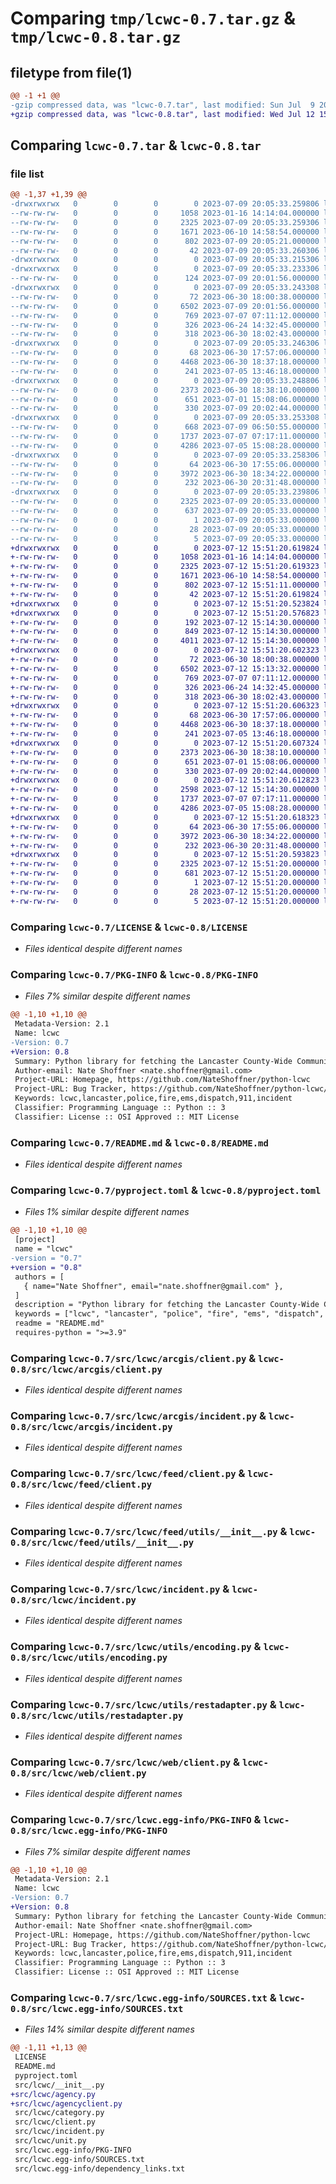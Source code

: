 # Comparing `tmp/lcwc-0.7.tar.gz` & `tmp/lcwc-0.8.tar.gz`

## filetype from file(1)

```diff
@@ -1 +1 @@
-gzip compressed data, was "lcwc-0.7.tar", last modified: Sun Jul  9 20:05:33 2023, max compression
+gzip compressed data, was "lcwc-0.8.tar", last modified: Wed Jul 12 15:51:20 2023, max compression
```

## Comparing `lcwc-0.7.tar` & `lcwc-0.8.tar`

### file list

```diff
@@ -1,37 +1,39 @@
-drwxrwxrwx   0        0        0        0 2023-07-09 20:05:33.259806 lcwc-0.7/
--rw-rw-rw-   0        0        0     1058 2023-01-16 14:14:04.000000 lcwc-0.7/LICENSE
--rw-rw-rw-   0        0        0     2325 2023-07-09 20:05:33.259306 lcwc-0.7/PKG-INFO
--rw-rw-rw-   0        0        0     1671 2023-06-10 14:58:54.000000 lcwc-0.7/README.md
--rw-rw-rw-   0        0        0      802 2023-07-09 20:05:21.000000 lcwc-0.7/pyproject.toml
--rw-rw-rw-   0        0        0       42 2023-07-09 20:05:33.260306 lcwc-0.7/setup.cfg
-drwxrwxrwx   0        0        0        0 2023-07-09 20:05:33.215306 lcwc-0.7/src/
-drwxrwxrwx   0        0        0        0 2023-07-09 20:05:33.233306 lcwc-0.7/src/lcwc/
--rw-rw-rw-   0        0        0      124 2023-07-09 20:01:56.000000 lcwc-0.7/src/lcwc/__init__.py
-drwxrwxrwx   0        0        0        0 2023-07-09 20:05:33.243308 lcwc-0.7/src/lcwc/arcgis/
--rw-rw-rw-   0        0        0       72 2023-06-30 18:00:38.000000 lcwc-0.7/src/lcwc/arcgis/__init__.py
--rw-rw-rw-   0        0        0     6502 2023-07-09 20:01:56.000000 lcwc-0.7/src/lcwc/arcgis/client.py
--rw-rw-rw-   0        0        0      769 2023-07-07 07:11:12.000000 lcwc-0.7/src/lcwc/arcgis/incident.py
--rw-rw-rw-   0        0        0      326 2023-06-24 14:32:45.000000 lcwc-0.7/src/lcwc/category.py
--rw-rw-rw-   0        0        0      318 2023-06-30 18:02:43.000000 lcwc-0.7/src/lcwc/client.py
-drwxrwxrwx   0        0        0        0 2023-07-09 20:05:33.246306 lcwc-0.7/src/lcwc/feed/
--rw-rw-rw-   0        0        0       68 2023-06-30 17:57:06.000000 lcwc-0.7/src/lcwc/feed/__init__.py
--rw-rw-rw-   0        0        0     4468 2023-06-30 18:37:18.000000 lcwc-0.7/src/lcwc/feed/client.py
--rw-rw-rw-   0        0        0      241 2023-07-05 13:46:18.000000 lcwc-0.7/src/lcwc/feed/incident.py
-drwxrwxrwx   0        0        0        0 2023-07-09 20:05:33.248806 lcwc-0.7/src/lcwc/feed/utils/
--rw-rw-rw-   0        0        0     2373 2023-06-30 18:38:10.000000 lcwc-0.7/src/lcwc/feed/utils/__init__.py
--rw-rw-rw-   0        0        0      651 2023-07-01 15:08:06.000000 lcwc-0.7/src/lcwc/incident.py
--rw-rw-rw-   0        0        0      330 2023-07-09 20:02:44.000000 lcwc-0.7/src/lcwc/unit.py
-drwxrwxrwx   0        0        0        0 2023-07-09 20:05:33.253308 lcwc-0.7/src/lcwc/utils/
--rw-rw-rw-   0        0        0      668 2023-07-09 06:50:55.000000 lcwc-0.7/src/lcwc/utils/__init__.py
--rw-rw-rw-   0        0        0     1737 2023-07-07 07:17:11.000000 lcwc-0.7/src/lcwc/utils/encoding.py
--rw-rw-rw-   0        0        0     4286 2023-07-05 15:08:28.000000 lcwc-0.7/src/lcwc/utils/restadapter.py
-drwxrwxrwx   0        0        0        0 2023-07-09 20:05:33.258306 lcwc-0.7/src/lcwc/web/
--rw-rw-rw-   0        0        0       64 2023-06-30 17:55:06.000000 lcwc-0.7/src/lcwc/web/__init__.py
--rw-rw-rw-   0        0        0     3972 2023-06-30 18:34:22.000000 lcwc-0.7/src/lcwc/web/client.py
--rw-rw-rw-   0        0        0      232 2023-06-30 20:31:48.000000 lcwc-0.7/src/lcwc/web/incident.py
-drwxrwxrwx   0        0        0        0 2023-07-09 20:05:33.239806 lcwc-0.7/src/lcwc.egg-info/
--rw-rw-rw-   0        0        0     2325 2023-07-09 20:05:33.000000 lcwc-0.7/src/lcwc.egg-info/PKG-INFO
--rw-rw-rw-   0        0        0      637 2023-07-09 20:05:33.000000 lcwc-0.7/src/lcwc.egg-info/SOURCES.txt
--rw-rw-rw-   0        0        0        1 2023-07-09 20:05:33.000000 lcwc-0.7/src/lcwc.egg-info/dependency_links.txt
--rw-rw-rw-   0        0        0       28 2023-07-09 20:05:33.000000 lcwc-0.7/src/lcwc.egg-info/requires.txt
--rw-rw-rw-   0        0        0        5 2023-07-09 20:05:33.000000 lcwc-0.7/src/lcwc.egg-info/top_level.txt
+drwxrwxrwx   0        0        0        0 2023-07-12 15:51:20.619824 lcwc-0.8/
+-rw-rw-rw-   0        0        0     1058 2023-01-16 14:14:04.000000 lcwc-0.8/LICENSE
+-rw-rw-rw-   0        0        0     2325 2023-07-12 15:51:20.619323 lcwc-0.8/PKG-INFO
+-rw-rw-rw-   0        0        0     1671 2023-06-10 14:58:54.000000 lcwc-0.8/README.md
+-rw-rw-rw-   0        0        0      802 2023-07-12 15:51:11.000000 lcwc-0.8/pyproject.toml
+-rw-rw-rw-   0        0        0       42 2023-07-12 15:51:20.619824 lcwc-0.8/setup.cfg
+drwxrwxrwx   0        0        0        0 2023-07-12 15:51:20.523824 lcwc-0.8/src/
+drwxrwxrwx   0        0        0        0 2023-07-12 15:51:20.576823 lcwc-0.8/src/lcwc/
+-rw-rw-rw-   0        0        0      192 2023-07-12 15:14:30.000000 lcwc-0.8/src/lcwc/__init__.py
+-rw-rw-rw-   0        0        0      849 2023-07-12 15:14:30.000000 lcwc-0.8/src/lcwc/agency.py
+-rw-rw-rw-   0        0        0     4011 2023-07-12 15:14:30.000000 lcwc-0.8/src/lcwc/agencyclient.py
+drwxrwxrwx   0        0        0        0 2023-07-12 15:51:20.602323 lcwc-0.8/src/lcwc/arcgis/
+-rw-rw-rw-   0        0        0       72 2023-06-30 18:00:38.000000 lcwc-0.8/src/lcwc/arcgis/__init__.py
+-rw-rw-rw-   0        0        0     6502 2023-07-12 15:13:32.000000 lcwc-0.8/src/lcwc/arcgis/client.py
+-rw-rw-rw-   0        0        0      769 2023-07-07 07:11:12.000000 lcwc-0.8/src/lcwc/arcgis/incident.py
+-rw-rw-rw-   0        0        0      326 2023-06-24 14:32:45.000000 lcwc-0.8/src/lcwc/category.py
+-rw-rw-rw-   0        0        0      318 2023-06-30 18:02:43.000000 lcwc-0.8/src/lcwc/client.py
+drwxrwxrwx   0        0        0        0 2023-07-12 15:51:20.606323 lcwc-0.8/src/lcwc/feed/
+-rw-rw-rw-   0        0        0       68 2023-06-30 17:57:06.000000 lcwc-0.8/src/lcwc/feed/__init__.py
+-rw-rw-rw-   0        0        0     4468 2023-06-30 18:37:18.000000 lcwc-0.8/src/lcwc/feed/client.py
+-rw-rw-rw-   0        0        0      241 2023-07-05 13:46:18.000000 lcwc-0.8/src/lcwc/feed/incident.py
+drwxrwxrwx   0        0        0        0 2023-07-12 15:51:20.607324 lcwc-0.8/src/lcwc/feed/utils/
+-rw-rw-rw-   0        0        0     2373 2023-06-30 18:38:10.000000 lcwc-0.8/src/lcwc/feed/utils/__init__.py
+-rw-rw-rw-   0        0        0      651 2023-07-01 15:08:06.000000 lcwc-0.8/src/lcwc/incident.py
+-rw-rw-rw-   0        0        0      330 2023-07-09 20:02:44.000000 lcwc-0.8/src/lcwc/unit.py
+drwxrwxrwx   0        0        0        0 2023-07-12 15:51:20.612823 lcwc-0.8/src/lcwc/utils/
+-rw-rw-rw-   0        0        0     2598 2023-07-12 15:14:30.000000 lcwc-0.8/src/lcwc/utils/__init__.py
+-rw-rw-rw-   0        0        0     1737 2023-07-07 07:17:11.000000 lcwc-0.8/src/lcwc/utils/encoding.py
+-rw-rw-rw-   0        0        0     4286 2023-07-05 15:08:28.000000 lcwc-0.8/src/lcwc/utils/restadapter.py
+drwxrwxrwx   0        0        0        0 2023-07-12 15:51:20.618323 lcwc-0.8/src/lcwc/web/
+-rw-rw-rw-   0        0        0       64 2023-06-30 17:55:06.000000 lcwc-0.8/src/lcwc/web/__init__.py
+-rw-rw-rw-   0        0        0     3972 2023-06-30 18:34:22.000000 lcwc-0.8/src/lcwc/web/client.py
+-rw-rw-rw-   0        0        0      232 2023-06-30 20:31:48.000000 lcwc-0.8/src/lcwc/web/incident.py
+drwxrwxrwx   0        0        0        0 2023-07-12 15:51:20.593823 lcwc-0.8/src/lcwc.egg-info/
+-rw-rw-rw-   0        0        0     2325 2023-07-12 15:51:20.000000 lcwc-0.8/src/lcwc.egg-info/PKG-INFO
+-rw-rw-rw-   0        0        0      681 2023-07-12 15:51:20.000000 lcwc-0.8/src/lcwc.egg-info/SOURCES.txt
+-rw-rw-rw-   0        0        0        1 2023-07-12 15:51:20.000000 lcwc-0.8/src/lcwc.egg-info/dependency_links.txt
+-rw-rw-rw-   0        0        0       28 2023-07-12 15:51:20.000000 lcwc-0.8/src/lcwc.egg-info/requires.txt
+-rw-rw-rw-   0        0        0        5 2023-07-12 15:51:20.000000 lcwc-0.8/src/lcwc.egg-info/top_level.txt
```

### Comparing `lcwc-0.7/LICENSE` & `lcwc-0.8/LICENSE`

 * *Files identical despite different names*

### Comparing `lcwc-0.7/PKG-INFO` & `lcwc-0.8/PKG-INFO`

 * *Files 7% similar despite different names*

```diff
@@ -1,10 +1,10 @@
 Metadata-Version: 2.1
 Name: lcwc
-Version: 0.7
+Version: 0.8
 Summary: Python library for fetching the Lancaster County-Wide Communications live incident list.
 Author-email: Nate Shoffner <nate.shoffner@gmail.com>
 Project-URL: Homepage, https://github.com/NateShoffner/python-lcwc
 Project-URL: Bug Tracker, https://github.com/NateShoffner/python-lcwc/issues
 Keywords: lcwc,lancaster,police,fire,ems,dispatch,911,incident
 Classifier: Programming Language :: Python :: 3
 Classifier: License :: OSI Approved :: MIT License
```

### Comparing `lcwc-0.7/README.md` & `lcwc-0.8/README.md`

 * *Files identical despite different names*

### Comparing `lcwc-0.7/pyproject.toml` & `lcwc-0.8/pyproject.toml`

 * *Files 1% similar despite different names*

```diff
@@ -1,10 +1,10 @@
 [project]
 name = "lcwc"
-version = "0.7"
+version = "0.8"
 authors = [
   { name="Nate Shoffner", email="nate.shoffner@gmail.com" },
 ]
 description = "Python library for fetching the Lancaster County-Wide Communications live incident list."
 keywords = ["lcwc", "lancaster", "police", "fire", "ems", "dispatch", "911", "incident"]
 readme = "README.md"
 requires-python = ">=3.9"
```

### Comparing `lcwc-0.7/src/lcwc/arcgis/client.py` & `lcwc-0.8/src/lcwc/arcgis/client.py`

 * *Files identical despite different names*

### Comparing `lcwc-0.7/src/lcwc/arcgis/incident.py` & `lcwc-0.8/src/lcwc/arcgis/incident.py`

 * *Files identical despite different names*

### Comparing `lcwc-0.7/src/lcwc/feed/client.py` & `lcwc-0.8/src/lcwc/feed/client.py`

 * *Files identical despite different names*

### Comparing `lcwc-0.7/src/lcwc/feed/utils/__init__.py` & `lcwc-0.8/src/lcwc/feed/utils/__init__.py`

 * *Files identical despite different names*

### Comparing `lcwc-0.7/src/lcwc/incident.py` & `lcwc-0.8/src/lcwc/incident.py`

 * *Files identical despite different names*

### Comparing `lcwc-0.7/src/lcwc/utils/encoding.py` & `lcwc-0.8/src/lcwc/utils/encoding.py`

 * *Files identical despite different names*

### Comparing `lcwc-0.7/src/lcwc/utils/restadapter.py` & `lcwc-0.8/src/lcwc/utils/restadapter.py`

 * *Files identical despite different names*

### Comparing `lcwc-0.7/src/lcwc/web/client.py` & `lcwc-0.8/src/lcwc/web/client.py`

 * *Files identical despite different names*

### Comparing `lcwc-0.7/src/lcwc.egg-info/PKG-INFO` & `lcwc-0.8/src/lcwc.egg-info/PKG-INFO`

 * *Files 7% similar despite different names*

```diff
@@ -1,10 +1,10 @@
 Metadata-Version: 2.1
 Name: lcwc
-Version: 0.7
+Version: 0.8
 Summary: Python library for fetching the Lancaster County-Wide Communications live incident list.
 Author-email: Nate Shoffner <nate.shoffner@gmail.com>
 Project-URL: Homepage, https://github.com/NateShoffner/python-lcwc
 Project-URL: Bug Tracker, https://github.com/NateShoffner/python-lcwc/issues
 Keywords: lcwc,lancaster,police,fire,ems,dispatch,911,incident
 Classifier: Programming Language :: Python :: 3
 Classifier: License :: OSI Approved :: MIT License
```

### Comparing `lcwc-0.7/src/lcwc.egg-info/SOURCES.txt` & `lcwc-0.8/src/lcwc.egg-info/SOURCES.txt`

 * *Files 14% similar despite different names*

```diff
@@ -1,11 +1,13 @@
 LICENSE
 README.md
 pyproject.toml
 src/lcwc/__init__.py
+src/lcwc/agency.py
+src/lcwc/agencyclient.py
 src/lcwc/category.py
 src/lcwc/client.py
 src/lcwc/incident.py
 src/lcwc/unit.py
 src/lcwc.egg-info/PKG-INFO
 src/lcwc.egg-info/SOURCES.txt
 src/lcwc.egg-info/dependency_links.txt
```

